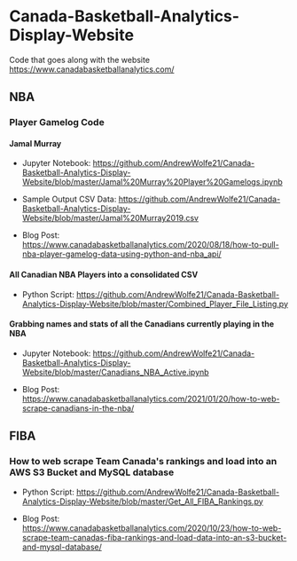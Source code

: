 # Canada-Basketball-Analytics-Display-Website

Code that goes along with the website https://www.canadabasketballanalytics.com/

## NBA 

### Player Gamelog Code

#### Jamal Murray 
- Jupyter Notebook: https://github.com/AndrewWolfe21/Canada-Basketball-Analytics-Display-Website/blob/master/Jamal%20Murray%20Player%20Gamelogs.ipynb

- Sample Output CSV Data: https://github.com/AndrewWolfe21/Canada-Basketball-Analytics-Display-Website/blob/master/Jamal%20Murray2019.csv

- Blog Post: https://www.canadabasketballanalytics.com/2020/08/18/how-to-pull-nba-player-gamelog-data-using-python-and-nba_api/

#### All Canadian NBA Players into a consolidated CSV

- Python Script: https://github.com/AndrewWolfe21/Canada-Basketball-Analytics-Display-Website/blob/master/Combined_Player_File_Listing.py

#### Grabbing names and stats of all the Canadians currently playing in the NBA

- Jupyter Notebook: https://github.com/AndrewWolfe21/Canada-Basketball-Analytics-Display-Website/blob/master/Canadians_NBA_Active.ipynb

- Blog Post: https://www.canadabasketballanalytics.com/2021/01/20/how-to-web-scrape-canadians-in-the-nba/

## FIBA

### How to web scrape Team Canada's rankings and load into an AWS S3 Bucket and MySQL database

- Python Script: https://github.com/AndrewWolfe21/Canada-Basketball-Analytics-Display-Website/blob/master/Get_All_FIBA_Rankings.py

- Blog Post: https://www.canadabasketballanalytics.com/2020/10/23/how-to-web-scrape-team-canadas-fiba-rankings-and-load-data-into-an-s3-bucket-and-mysql-database/
